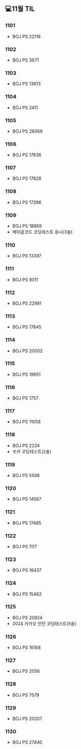 ## 💻11월 TIL

### 1101
* BOJ PS 22116

### 1102
* BOJ PS 3671

### 1103
* BOJ PS 13913

### 1104
* BOJ PS 2411

### 1105
* BOJ PS 28069

### 1106
* BOJ PS 17836

### 1107
* BOJ PS 17828

### 1108
* BOJ PS 17396

### 1109
* BOJ PS 18869
* 베이글코드 코딩테스트 응시(3솔)

### 1110
* BOJ PS 13397

### 1111
* BOJ PS 9011

### 1112
* BOJ PS 22981

### 1113
* BOJ PS 17845

### 1114
* BOJ PS 20002

### 1115
* BOJ PS 19951

### 1116
* BOJ PS 1757

### 1117
* BOJ PS 11058

### 1118
* BOJ PS 2224
* 쏘카 코딩테스트(2솔)

### 1119
* BOJ PS 5588

### 1120
* BOJ PS 14567

### 1121
* BOJ PS 17485

### 1122
* BOJ PS 1117

### 1123
* BOJ PS 16437

### 1124
* BOJ PS 15482

### 1125
* BOJ PS 20924
* 2024 카카오 인턴 코딩테스트(5솔)

### 1126
* BOJ PS 16168

### 1127
* BOJ PS 2056

### 1128
* BOJ PS 7579

### 1129
* BOJ PS 20207

### 1130
* BOJ PS 27440
